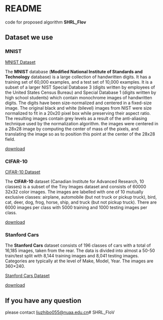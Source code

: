 # README
code for proposed algorithm **SHRL_FIov**

## Dataset we use

### MNIST
[MNIST Dataset ](https://paperswithcode.com/dataset/mnist)

The **MNIST** database (**Modified National Institute of Standards and Technology** database) is a large collection of handwritten digits. It has a training set of 60,000 examples, and a test set of 10,000 examples. It is a subset of a larger NIST Special Database 3 (digits written by employees of the United States Census Bureau) and Special Database 1 (digits written by high school students) which contain monochrome images of handwritten digits. The digits have been size-normalized and centered in a fixed-size image. The original black and white (bilevel) images from NIST were size normalized to fit in a 20x20 pixel box while preserving their aspect ratio. The resulting images contain grey levels as a result of the anti-aliasing technique used by the normalization algorithm. the images were centered in a 28x28 image by computing the center of mass of the pixels, and translating the image so as to position this point at the center of the 28x28 field.

[download](http://yann.lecun.com/exdb/mnist/)
### CIFAR-10

[CIFAR-10 Dataset ](https://paperswithcode.com/dataset/cifar-10)

The **CIFAR-10** dataset (Canadian Institute for Advanced Research, 10 classes) is a subset of the Tiny Images dataset and consists of 60000 32x32 color images. The images are labelled with one of 10 mutually exclusive classes: airplane, automobile (but not truck or pickup truck), bird, cat, deer, dog, frog, horse, ship, and truck (but not pickup truck). There are 6000 images per class with 5000 training and 1000 testing images per class.

[download](https://www.cs.toronto.edu/~kriz/cifar.html)

### Stanford Cars

The **Stanford Cars** dataset consists of 196 classes of cars with a total of 16,185 images, taken from the rear. The data is divided into almost a 50-50 train/test split with 8,144 training images and 8,041 testing images. Categories are typically at the level of Make, Model, Year. The images are 360×240.

[Stanford Cars Dataset ](https://paperswithcode.com/dataset/stanford-cars)

[download](https://www.kaggle.com/datasets/jessicali9530/stanford-cars-dataset/download?datasetVersionNumber=2)



## If you have any question

please contact liuzhibo055@nuaa.edu.cn#   S H R L _ F I o V 
 
 
